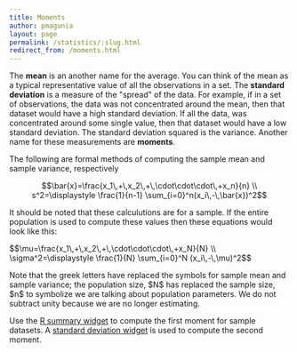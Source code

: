 ```yaml
---
title: Moments
author: pmagunia
layout: page
permalink: /statistics/:slug.html
redirect_from: /moments.html
---
```


The <strong>mean</strong> is an another name for the average. You can think of the mean as a typical representative value of all the observations in 
a set. The <strong>standard deviation</strong> is a measure of the "spread" of the data. For example, if in a set of observations, the data was not concentrated around the mean, then that dataset would have a high standard deviation. If all the data, was concentrated around some single value, then that dataset would have a low standard deviation. The standard deviation squared is the variance. Another name for these measurements are <strong>moments</strong>.

The following are formal methods of computing the sample mean and sample variance, respectively

$$\bar{x}=\frac{x_1\,+\,x_2\,+\,\cdot\cdot\cdot\,+x_n}{n} \\ s^2=\displaystyle \frac{1}{n-1} \sum_{i=0}^n(x_i\,-\,\bar{x})^2$$

<p>It should be noted that these calculutions are for a sample. If the entire population is used to compute these values then these equations would look like this:</p>

<p>$$\mu=\frac{x_1\,+\,x_2\,+\,\cdot\cdot\cdot\,+x_N}{N} \\ \sigma^2=\displaystyle \frac{1}{N} \sum_{i=0}^N (x_i\,-\,\mu)^2$$</p>

<p>Note that the greek letters have replaced the symbols for sample mean and sample variance; the population size, $N$ has replaced the sample size, $n$ to symbolize we are talking about population parameters. We do not subtract unity because we are no longer estimating.</p>

<p>Use the <a href="https://stat.tetragy.com/operation/summary">R summary widget</a> to compute the first moment for sample datasets. A <a href="/operation/sd">standard deviation widget</a> is used to compute the second moment.</p>
